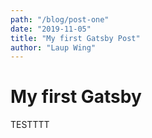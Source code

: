 ```yaml
---
path: "/blog/post-one"
date: "2019-11-05"
title: "My first Gatsby Post"
author: "Laup Wing"
---
```


# My first Gatsby

TESTTTT